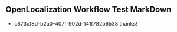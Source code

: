 ## OpenLocalization Workflow Test MarkDown
* c873cf8d-b2a0-407f-902d-141f782b6538 
thanks!<!--HONumber=Mar16_HO2-->
